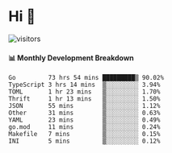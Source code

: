 # Hi 👋
 
![visitors](https://visitor-badge.glitch.me/badge?page_id=sorcererxw.sorcererx)

#### 📊 Monthly Development Breakdown

<!--START_SECTION:waka-->
```text
Go         73 hrs 54 mins █████████▒ 90.02%
TypeScript 3 hrs 14 mins  ▒░░░░░░░░░ 3.94%
TOML       1 hr 23 mins   ▒░░░░░░░░░ 1.70%
Thrift     1 hr 13 mins   ▒░░░░░░░░░ 1.50%
JSON       55 mins        ▒░░░░░░░░░ 1.12%
Other      31 mins        ▒░░░░░░░░░ 0.63%
YAML       23 mins        ▒░░░░░░░░░ 0.49%
go.mod     11 mins        ▒░░░░░░░░░ 0.24%
Makefile   7 mins         ▒░░░░░░░░░ 0.15%
INI        5 mins         ▒░░░░░░░░░ 0.12%
```
<!--END_SECTION:waka-->
